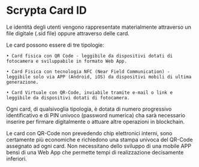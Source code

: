 # Scrypta Card ID

Le identità degli utenti vengono rappresentate materialmente attraverso un file digitale (.sid file) oppure attraverso delle card. 

Le card possono essere di tre tipologie:

    • Card fisica con QR Code - leggibile da dispositivi dotati di fotocamera e sviluppabile in formato Web App.

    • Card Fisica con tecnologia NFC (Near Field Communication) - leggibile solo via APP (Android, iOS) da dispositivi mobili di ultima generazione.
    
    • Card Virtuale con QR-Code, inviabile tramite e-mail o link e leggibile da dispositivi dotati di fotocamera.

Ogni card, di qualsivoglia tipologia, è dotata di numero progressivo identificativo e di PIN univoco (password numerica) cha sarà necessario inserire per firmare digitalmente o attuare altre operazioni in blockchain. 

Le card con QR-Code non prevedendo chip elettronici interni, sono certamente più economiche e richiedono una stampa univoca del QR-Code assegnato ad ogni card. Non necessitano dello sviluppo di una mobile APP bensì di una Web App che permette tempi di realizzazione decisamente inferiori.